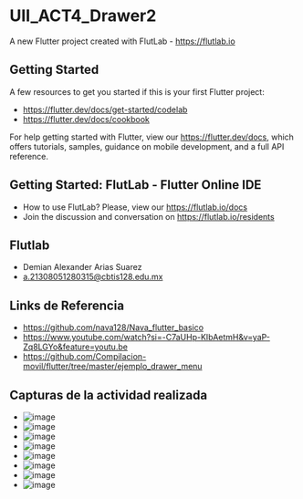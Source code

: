 # UII_ACT4_Drawer2

A new Flutter project created with FlutLab - https://flutlab.io

## Getting Started

A few resources to get you started if this is your first Flutter project:

- https://flutter.dev/docs/get-started/codelab
- https://flutter.dev/docs/cookbook

For help getting started with Flutter, view our
https://flutter.dev/docs, which offers tutorials,
samples, guidance on mobile development, and a full API reference.

## Getting Started: FlutLab - Flutter Online IDE

- How to use FlutLab? Please, view our https://flutlab.io/docs
- Join the discussion and conversation on https://flutlab.io/residents

## Flutlab
- Demian Alexander Arias Suarez
- a.21308051280315@cbtis128.edu.mx

## Links de Referencia
- https://github.com/nava128/Nava_flutter_basico
- https://www.youtube.com/watch?si=-C7aUHp-KIbAetmH&v=yaP-Zq8LGYo&feature=youtu.be
- https://github.com/Compilacion-movil/flutter/tree/master/ejemplo_drawer_menu

## Capturas de la actividad realizada
- ![image](https://github.com/AriasSuarezDemianAlexander/UII-Act14-DrawerV2/assets/143743142/6aa4a5b0-32d6-418a-bae1-9bb849c0e98e)
- ![image](https://github.com/AriasSuarezDemianAlexander/UII-Act14-DrawerV2/assets/143743142/5d7282c5-4a7e-45a2-99b0-6acfe5a8d528)
- ![image](https://github.com/AriasSuarezDemianAlexander/UII-Act14-DrawerV2/assets/143743142/b351dfd0-59ee-43f3-8ada-44ae96ae5e75)
- ![image](https://github.com/AriasSuarezDemianAlexander/UII-Act14-DrawerV2/assets/143743142/1d81ed3f-b48c-4811-9003-10abc556f984)
- ![image](https://github.com/AriasSuarezDemianAlexander/UII-Act14-DrawerV2/assets/143743142/6ee78dfe-022f-48ff-afd6-b5a6203ab191)
- ![image](https://github.com/AriasSuarezDemianAlexander/UII-Act14-DrawerV2/assets/143743142/9c7d50cc-8455-44a5-93dd-371c69cef4e3)
- ![image](https://github.com/AriasSuarezDemianAlexander/UII-Act14-DrawerV2/assets/143743142/0cbb725f-dca1-4ad5-92e0-14b0ca574ced)
- ![image](https://github.com/AriasSuarezDemianAlexander/UII-Act14-DrawerV2/assets/143743142/397683ba-261d-454d-9c4b-1e8aecf88e35)








